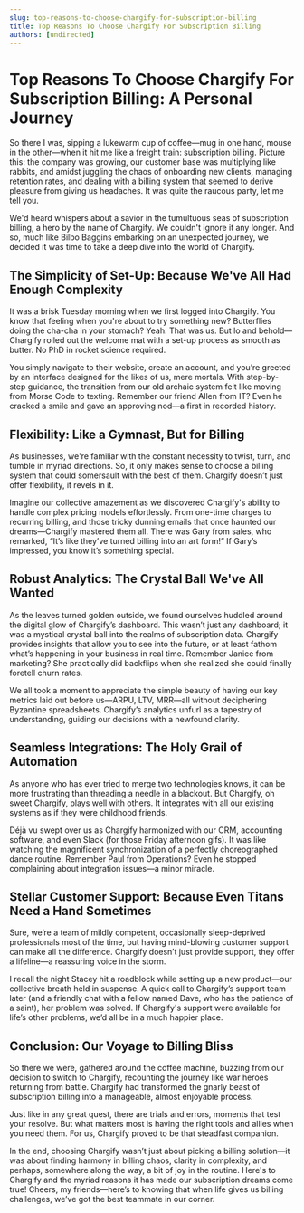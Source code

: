 ```yaml
---
slug: top-reasons-to-choose-chargify-for-subscription-billing
title: Top Reasons To Choose Chargify For Subscription Billing
authors: [undirected]
---
```



# Top Reasons To Choose Chargify For Subscription Billing: A Personal Journey

So there I was, sipping a lukewarm cup of coffee—mug in one hand, mouse in the other—when it hit me like a freight train: subscription billing. Picture this: the company was growing, our customer base was multiplying like rabbits, and amidst juggling the chaos of onboarding new clients, managing retention rates, and dealing with a billing system that seemed to derive pleasure from giving us headaches. It was quite the raucous party, let me tell you. 

We'd heard whispers about a savior in the tumultuous seas of subscription billing, a hero by the name of Chargify. We couldn't ignore it any longer. And so, much like Bilbo Baggins embarking on an unexpected journey, we decided it was time to take a deep dive into the world of Chargify.

## The Simplicity of Set-Up: Because We've All Had Enough Complexity

It was a brisk Tuesday morning when we first logged into Chargify. You know that feeling when you're about to try something new? Butterflies doing the cha-cha in your stomach? Yeah. That was us. But lo and behold—Chargify rolled out the welcome mat with a set-up process as smooth as butter. No PhD in rocket science required. 

You simply navigate to their website, create an account, and you’re greeted by an interface designed for the likes of us, mere mortals. With step-by-step guidance, the transition from our old archaic system felt like moving from Morse Code to texting. Remember our friend Allen from IT? Even he cracked a smile and gave an approving nod—a first in recorded history.

## Flexibility: Like a Gymnast, But for Billing

As businesses, we're familiar with the constant necessity to twist, turn, and tumble in myriad directions. So, it only makes sense to choose a billing system that could somersault with the best of them. Chargify doesn’t just offer flexibility, it revels in it. 

Imagine our collective amazement as we discovered Chargify's ability to handle complex pricing models effortlessly. From one-time charges to recurring billing, and those tricky dunning emails that once haunted our dreams—Chargify mastered them all. There was Gary from sales, who remarked, “It’s like they’ve turned billing into an art form!” If Gary’s impressed, you know it’s something special.

## Robust Analytics: The Crystal Ball We've All Wanted

As the leaves turned golden outside, we found ourselves huddled around the digital glow of Chargify’s dashboard. This wasn’t just any dashboard; it was a mystical crystal ball into the realms of subscription data. Chargify provides insights that allow you to see into the future, or at least fathom what’s happening in your business in real time. Remember Janice from marketing? She practically did backflips when she realized she could finally foretell churn rates.

We all took a moment to appreciate the simple beauty of having our key metrics laid out before us—ARPU, LTV, MRR—all without deciphering Byzantine spreadsheets. Chargify’s analytics unfurl as a tapestry of understanding, guiding our decisions with a newfound clarity.

## Seamless Integrations: The Holy Grail of Automation

As anyone who has ever tried to merge two technologies knows, it can be more frustrating than threading a needle in a blackout. But Chargify, oh sweet Chargify, plays well with others. It integrates with all our existing systems as if they were childhood friends.

Déjà vu swept over us as Chargify harmonized with our CRM, accounting software, and even Slack (for those Friday afternoon gifs). It was like watching the magnificent synchronization of a perfectly choreographed dance routine. Remember Paul from Operations? Even he stopped complaining about integration issues—a minor miracle. 

## Stellar Customer Support: Because Even Titans Need a Hand Sometimes

Sure, we’re a team of mildly competent, occasionally sleep-deprived professionals most of the time, but having mind-blowing customer support can make all the difference. Chargify doesn’t just provide support, they offer a lifeline—a reassuring voice in the storm.

I recall the night Stacey hit a roadblock while setting up a new product—our collective breath held in suspense. A quick call to Chargify’s support team later (and a friendly chat with a fellow named Dave, who has the patience of a saint), her problem was solved. If Chargify's support were available for life’s other problems, we’d all be in a much happier place.

## Conclusion: Our Voyage to Billing Bliss

So there we were, gathered around the coffee machine, buzzing from our decision to switch to Chargify, recounting the journey like war heroes returning from battle. Chargify had transformed the gnarly beast of subscription billing into a manageable, almost enjoyable process. 

Just like in any great quest, there are trials and errors, moments that test your resolve. But what matters most is having the right tools and allies when you need them. For us, Chargify proved to be that steadfast companion.

In the end, choosing Chargify wasn’t just about picking a billing solution—it was about finding harmony in billing chaos, clarity in complexity, and perhaps, somewhere along the way, a bit of joy in the routine. Here's to Chargify and the myriad reasons it has made our subscription dreams come true! Cheers, my friends—here’s to knowing that when life gives us billing challenges, we’ve got the best teammate in our corner.
